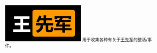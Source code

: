 ![王先军](/logo.png)
用于收集各种有关于[王先军](https://baike.baidu.com/item/%E7%8E%8B%E5%85%88%E5%86%9B/4171274)的整活/事件。
